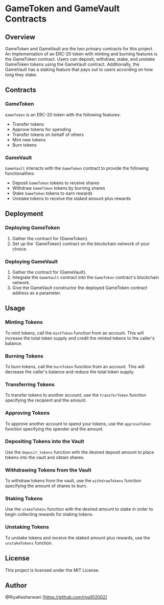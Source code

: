 
# GameToken and GameVault Contracts

## Overview

GameToken and GameVault are the two primary contracts for this project. An implementation of an ERC-20 token with minting and burning features is the GameToken contract. Users can deposit, withdraw, stake, and unstake GameToken tokens using the GameVault contract. Additionally, the GameVault has a staking feature that pays out to users according on how long they stake.

## Contracts

### GameToken

`GameToken` is an ERC-20 token with the following features:
- Transfer tokens
- Approve tokens for spending
- Transfer tokens on behalf of others
- Mint new tokens
- Burn tokens

### GameVault

`GameVault` interacts with the `GameToken` contract to provide the following functionalities:
- Deposit `GameToken` tokens to receive shares
- Withdraw `GameToken` tokens by burning shares
- Stake `GameToken` tokens to earn rewards
- Unstake tokens to receive the staked amount plus rewards

## Deployment

### Deploying GameToken

1. Gather the contract for {GameToken}.
2. Set up the `GameToken} contract on the blockchain network of your choice.

### Deploying GameVault

1. Gather the contract for {GameVault}.
2. Integrate the `GameVault` contract into the `GameToken` contract's blockchain network.
3. Give the GameVault constructor the deployed GameToken contract address as a parameter.

## Usage

### Minting Tokens

To mint tokens, call the `mintToken` function from an account. This will increase the total token supply and credit the minted tokens to the caller's balance.

### Burning Tokens

To burn tokens, call the `burnToken` function from an account. This will decrease the caller's balance and reduce the total token supply.

### Transferring Tokens

To transfer tokens to another account, use the `transferToken` function specifying the recipient and the amount.

### Approving Tokens

To approve another account to spend your tokens, use the `approveToken` function specifying the spender and the amount.

### Depositing Tokens into the Vault

Use the `deposit_tokens` function with the desired deposit amount to place tokens into the vault and obtain shares.

### Withdrawing Tokens from the Vault

To withdraw tokens from the vault, use the `withdrawTokens` function specifying the amount of shares to burn.

### Staking Tokens

Use the `stakeTokens` function with the desired amount to stake in order to begin collecting rewards for staking tokens.

### Unstaking Tokens

To unstake tokens and receive the staked amount plus rewards, use the `unstakeTokens` function.

## License

This project is licensed under the MIT License.

## Author

@RiyaKesharwani [https://github.com/riya102002]
